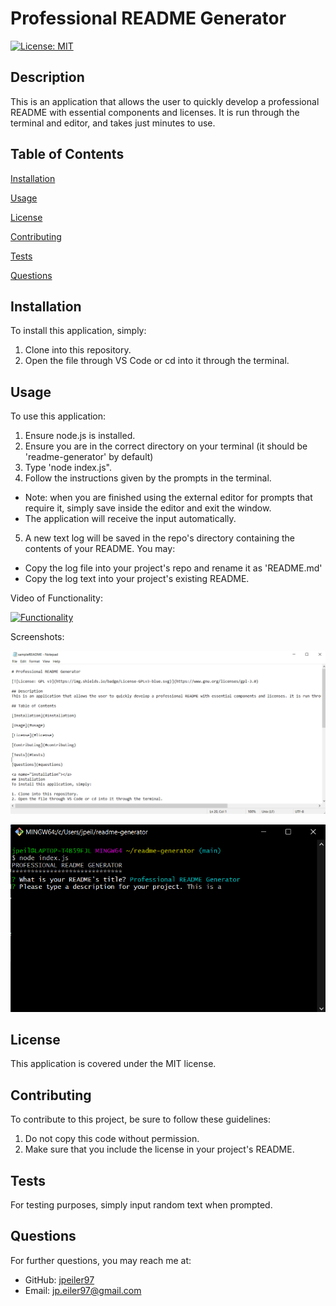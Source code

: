 # Professional README Generator
    
[![License: MIT](https://img.shields.io/badge/License-MIT-yellow.svg)](https://opensource.org/licenses/MIT)

## Description
This is an application that allows the user to quickly develop a professional README with essential components and licenses. It is run through the terminal and editor, and takes just minutes to use.


## Table of Contents

[Installation](#installation)

[Usage](#usage)

[License](#license)

[Contributing](#contributing)

[Tests](#tests)

[Questions](#questions)

<a name="inst"></a>
## Installation
To install this application, simply:

1. Clone into this repository.
2. Open the file through VS Code or cd into it through the terminal.

<a name="usage"></a>
## Usage
To use this application:

1. Ensure node.js is installed.
2. Ensure you are in the correct directory on your terminal (it should be 'readme-generator' by default)
3. Type 'node index.js".
4. Follow the instructions given by the prompts in the terminal.
- Note: when you are finished using the external editor for prompts that require it, simply save inside the editor and exit the window.
- The application will receive the input automatically.
5. A new text log will be saved in the repo's directory containing the contents of your README. You may:
- Copy the log file into your project's repo and rename it as 'README.md'
- Copy the log text into your project's existing README. 

Video of Functionality:

[![Functionality](https://img.youtube.com/vi/C1tVoaumn74/0.jpg)](https://www.youtube.com/watch?v=C1tVoaumn74)

Screenshots:

![Git Bash](/images/screenshot1.png?raw=true "Git Bash")

![Generated README](/images/screenshot2.png?raw=true "Generated README")

<a name="license"></a>
## License
This application is covered under the MIT license.

<a name="contributing"></a>
## Contributing
To contribute to this project, be sure to follow these guidelines:
1. Do not copy this code without permission.
2. Make sure that you include the license in your project's README.

<a name="tests"></a>
## Tests
For testing purposes, simply input random text when prompted.

<a name="questions"></a>
## Questions
For further questions, you may reach me at:
- GitHub: [jpeiler97](https://github.com/jpeiler97)
- Email: jp.eiler97@gmail.com
